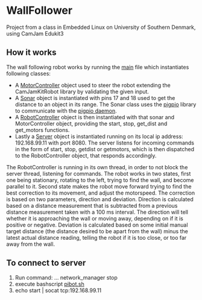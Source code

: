 # WallFollower
Project from a class in Embedded Linux on University of Southern Denmark, using CamJam Edukit3

## How it works

The wall following robot works by running the [main](main.py) file which instantiates following classes: 
- A [MotorController](motor_controller.py) object used to steer the robot extending the CamJamKitRobot library by validating the given input. 
- A [Sonar](distance_sensor.py) object is instantiated with pins 17 and 18 used to get the distance to an object in its range. The Sonar class uses the [pigpio](http://abyz.me.uk/rpi/pigpio/python.html) library to communicate with the [pigpio daemon](http://abyz.me.uk/rpi/pigpio/pigpiod.html). 
- A [RobotController](robot_controller.py) object is then instantiated with that sonar and MotorController object, providing the start, stop, get_dist and get_motors functions.
- Lastly a [Server](server.py) object is instantiated running on its local ip address: 192.168.99.11 with port 8080. The server listens for incoming commands in the form of start, stop, getdist or getmotors, which is then dispatched to the RobotController object, that responds accordingly.

The RobotController is running in its own thread, in order to not block the server thread, listening for commands. The robot works in two states, first one being stationary, rotating to the left, trying to find the wall, and become parallel to it. Second state makes the robot move forward trying to find the best correction to its movement, and adjust the motorspeed. The correction is based on two parameters, direction and deviation. Direction is calculated based on a distance measurement that is subtracted from a previous distance measurement taken with a 100 ms interval. The direction will tell whether it is approaching the wall or moving away, depending on if it is positive or negative. Deviation is calculated based on some initial manual target distance (the distance desired to be apart from the wall) minus the latest actual distance reading, telling the robot if it is too close, or too far away from the wall.    

## To connect to server
1. Run command: ... network_manager stop
2. execute bashscript [pibot.sh](pibot.sh)
3. echo start | socat tcp:192.168.99.11
